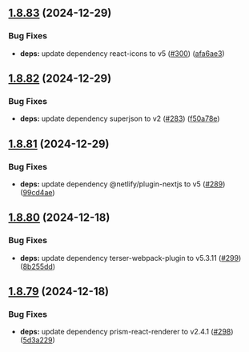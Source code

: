 ## [1.8.83](https://github.com/dds/bosabosa.org/compare/v1.8.82...v1.8.83) (2024-12-29)


### Bug Fixes

* **deps:** update dependency react-icons to v5 ([#300](https://github.com/dds/bosabosa.org/issues/300)) ([afa6ae3](https://github.com/dds/bosabosa.org/commit/afa6ae3c6877a98c15c175d8d2fad32e4c6b15fd))



## [1.8.82](https://github.com/dds/bosabosa.org/compare/v1.8.81...v1.8.82) (2024-12-29)


### Bug Fixes

* **deps:** update dependency superjson to v2 ([#283](https://github.com/dds/bosabosa.org/issues/283)) ([f50a78e](https://github.com/dds/bosabosa.org/commit/f50a78e4e4e2b32763c7e75cf6e13911625b46a5))



## [1.8.81](https://github.com/dds/bosabosa.org/compare/v1.8.80...v1.8.81) (2024-12-29)


### Bug Fixes

* **deps:** update dependency @netlify/plugin-nextjs to v5 ([#289](https://github.com/dds/bosabosa.org/issues/289)) ([99cd4ae](https://github.com/dds/bosabosa.org/commit/99cd4aee082fd113d5666640e9db48bba1285a37))



## [1.8.80](https://github.com/dds/bosabosa.org/compare/v1.8.79...v1.8.80) (2024-12-18)


### Bug Fixes

* **deps:** update dependency terser-webpack-plugin to v5.3.11 ([#299](https://github.com/dds/bosabosa.org/issues/299)) ([8b255dd](https://github.com/dds/bosabosa.org/commit/8b255dd694e720f1f87c5b152e96358299493817))



## [1.8.79](https://github.com/dds/bosabosa.org/compare/v1.8.78...v1.8.79) (2024-12-18)


### Bug Fixes

* **deps:** update dependency prism-react-renderer to v2.4.1 ([#298](https://github.com/dds/bosabosa.org/issues/298)) ([5d3a229](https://github.com/dds/bosabosa.org/commit/5d3a229ccd5b90bc5947e83afdecec0b1f9c6327))



